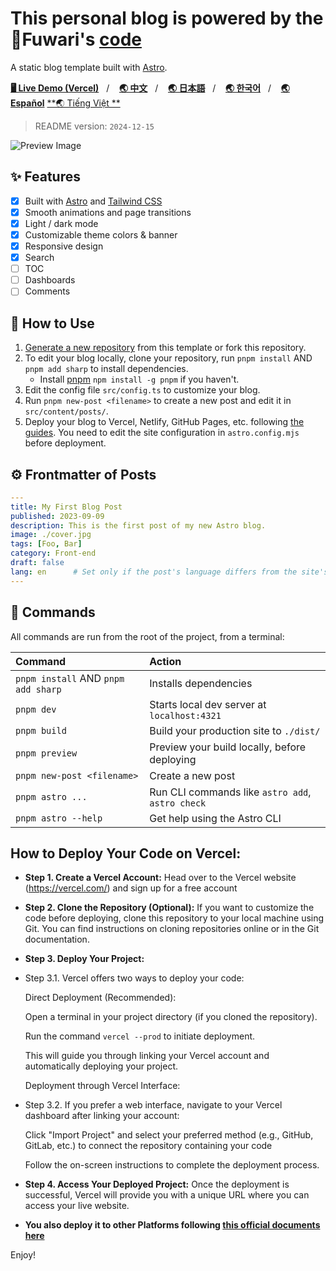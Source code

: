 # This personal blog is powered by the 🍥Fuwari's [**code**](https://github.com/saicaca/fuwari)

A static blog template built with [Astro](https://astro.build).

[**🖥️ Live Demo (Vercel)**](https://personal-web-astro-zx8v.vercel.app/)&nbsp;&nbsp;&nbsp;/&nbsp;&nbsp;&nbsp;
[**🌏 中文**](https://github.com/linhduongtuan/personal_web_astro/blob/main/README.zh-CN.md)&nbsp;&nbsp;&nbsp;/&nbsp;&nbsp;&nbsp;
[**🌏 日本語**](https://github.com/linhduongtuan/personal_web_astro/blob/main/README.ja-JP.md)&nbsp;&nbsp;&nbsp;/&nbsp;&nbsp;&nbsp;
[**🌏 한국어**](https://github.com/linhduongtuan/personal_web_astro/blob/main/README.ko.md)&nbsp;&nbsp;&nbsp;/&nbsp;&nbsp;&nbsp;
[**🌏 Español**](https://github.com/linhduongtuan/personal_web_astro/blob/main/README.es.md)
[**🌏 Tiếng Việt **](https://github.com/linhduongtuan/personal_web_astro/blob/main/README.vi.md)

> README version: `2024-12-15`

![Preview Image](https://github.com/linhduongtuan/personal_web_astro/blob/main/src/assets/images/demo_page.png)

## ✨ Features

- [x] Built with [Astro](https://astro.build) and [Tailwind CSS](https://tailwindcss.com)
- [x] Smooth animations and page transitions
- [x] Light / dark mode
- [x] Customizable theme colors & banner
- [x] Responsive design
- [x] Search
- [ ] TOC
- [ ] Dashboards
- [ ] Comments

## 🚀 How to Use

1. [Generate a new repository](https://github.com/saicaca/fuwari/generate) from this template or fork this repository.
2. To edit your blog locally, clone your repository, run `pnpm install` AND `pnpm add sharp` to install dependencies.
   - Install [pnpm](https://pnpm.io) `npm install -g pnpm` if you haven't.
3. Edit the config file `src/config.ts` to customize your blog.
4. Run `pnpm new-post <filename>` to create a new post and edit it in `src/content/posts/`.
5. Deploy your blog to Vercel, Netlify, GitHub Pages, etc. following [the guides](https://docs.astro.build/en/guides/deploy/). You need to edit the site configuration in `astro.config.mjs` before deployment.

## ⚙️ Frontmatter of Posts

```yaml
---
title: My First Blog Post
published: 2023-09-09
description: This is the first post of my new Astro blog.
image: ./cover.jpg
tags: [Foo, Bar]
category: Front-end
draft: false
lang: en      # Set only if the post's language differs from the site's language in `config.ts`
---
```

## 🧞 Commands

All commands are run from the root of the project, from a terminal:

| Command                             | Action                                           |
|:------------------------------------|:-------------------------------------------------|
| `pnpm install` AND `pnpm add sharp` | Installs dependencies                            |
| `pnpm dev`                          | Starts local dev server at `localhost:4321`      |
| `pnpm build`                        | Build your production site to `./dist/`          |
| `pnpm preview`                      | Preview your build locally, before deploying     |
| `pnpm new-post <filename>`          | Create a new post                                |
| `pnpm astro ...`                    | Run CLI commands like `astro add`, `astro check` |
| `pnpm astro --help`                 | Get help using the Astro CLI                     |

## How to Deploy Your Code on Vercel:
- **Step 1. Create a Vercel Account:** Head over to the Vercel website (https://vercel.com/) and sign up for a free account

- **Step 2. Clone the Repository (Optional):** If you want to customize the code before deploying, clone this repository to your local machine using Git. You can find instructions on cloning repositories online or in the Git documentation.

- **Step 3. Deploy Your Project:**

- Step 3.1. Vercel offers two ways to deploy your code:

   Direct Deployment (Recommended):

   Open a terminal in your project directory (if you cloned the repository).
  
   Run the command `vercel --prod` to initiate deployment.

   This will guide you through linking your Vercel account and automatically deploying your project.
  
   Deployment through Vercel Interface:

- Step 3.2. If you prefer a web interface, navigate to your Vercel dashboard after linking your account:
  
   Click "Import Project" and select your preferred method (e.g., GitHub, GitLab, etc.) to connect the repository containing your code
  
   Follow the on-screen instructions to complete the deployment process.

- **Step 4. Access Your Deployed Project:** Once the deployment is successful, Vercel will provide you with a unique URL where you can access your live website.
  
- **You also deploy it to other Platforms following [this official documents here](https://docs.astro.build/en/guides/deploy/)**

Enjoy!
